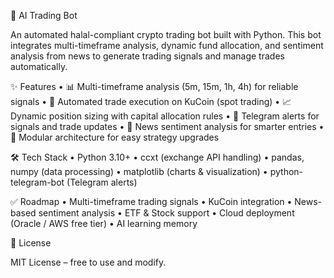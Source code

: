 🚀 AI Trading Bot

An automated halal-compliant crypto trading bot built with Python.
This bot integrates multi-timeframe analysis, dynamic fund allocation, and sentiment analysis from news to generate trading signals and manage trades automatically.

✨ Features
 • 📊 Multi-timeframe analysis (5m, 15m, 1h, 4h) for reliable signals
 • 🤖 Automated trade execution on KuCoin (spot trading)
 • 📈 Dynamic position sizing with capital allocation rules
 • 🔔 Telegram alerts for signals and trade updates
 • 📰 News sentiment analysis for smarter entries
 • 🧩 Modular architecture for easy strategy upgrades

🛠️ Tech Stack
 • Python 3.10+
 • ccxt (exchange API handling)
 • pandas, numpy (data processing)
 • matplotlib (charts & visualization)
 • python-telegram-bot (Telegram alerts)

✅ Roadmap
 • Multi-timeframe trading signals
 • KuCoin integration
 • News-based sentiment analysis
 • ETF & Stock support
 • Cloud deployment (Oracle / AWS free tier)
 • AI learning memory

📜 License

MIT License – free to use and modify.
